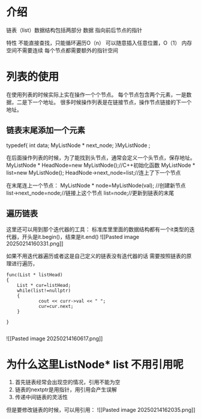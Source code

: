 # 介绍

链表（list）数据结构包括两部分
	数据
	指向前后节点的指针

特性
	不能直接查找，只能循环遍历O（n）
	可以随意插入任意位置，O（1）
	内存空间不需要连续
	每个节点都需要额外的指针空间


# 列表的使用
在使用列表的时候实际上实在操作一个个节点。
每个节点包含两个元素，一是数据，二是下一个地址。
很多时候操作列表是在链接节点，操作节点链接的下一个地址。

## 链表末尾添加一个元素
typedef{
int data;
MyListNode * next_node;
}MyListNode ;

在后面操作列表的时候，为了能找到头节点，通常会定义一个头节点，保存地址。
MyListNode * HeadNode=new MyListNode();//C++初始化函数
MyListNode * list=new MyListNode();
HeadNode->next_node=list;//连上了下一个节点


在末尾连上一个节点：
MyListNode * node=MyListNode(val); //创建新节点
list->next_node=node;//链接上这个节点
list=node;//更新到链表的末尾


## 遍历链表
这里还可以用到那个迭代器的工具：
标准库里里面的数据结构都有一个it类型的迭代器，开头是it.begin()，结束是it.end()
![[Pasted image 20250214160331.png]]


如果不用迭代器遍历或者这是自己定义的链表没有迭代器的话
需要按照链表的原理进行遍历，
```
func(List * listHead)
{
	List * cur=listHead; 
	while(list!=nullptr)
	{
			cout << curr->val << " ";
			cur=cur.next;
	}

}


```

![[Pasted image 20250214160617.png]]


# 为什么这里ListNode* list 不用引用呢
1. 首先链表经常会出现空的情况，引用不能为空
2. 链表的nextptr是用指针，用引用会产生误解
3. 传递中间链表的灵活性

但是要修改链表的时候，可以用引用：
![[Pasted image 20250214162035.png]]
